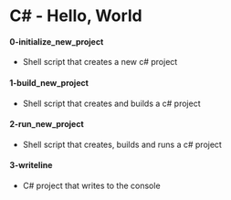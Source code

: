 # C# - Hello, World
 #### 0-initialize_new_project
  - Shell script that creates a new c# project

  #### 1-build_new_project
  - Shell script that creates and builds a c# project

  #### 2-run_new_project
  - Shell script that creates, builds and runs a c# project

  #### 3-writeline
  - C# project that writes to the console